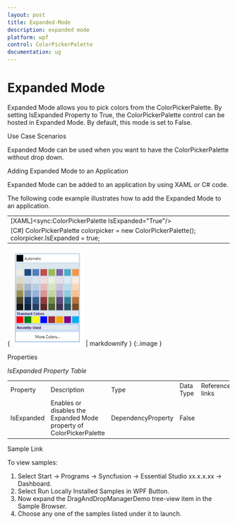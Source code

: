```yaml
---
layout: post
title: Expanded-Mode
description: expanded mode
platform: wpf
control: ColorPickerPalette
documentation: ug
---
```


# Expanded Mode

Expanded Mode allows you to pick colors from the ColorPickerPalette. By setting IsExpanded Property to True, the ColorPickerPalette control can be hosted in Expanded Mode. By default, this mode is set to False.

Use Case Scenarios

Expanded Mode can be used when you want to have the ColorPickerPalette without drop down.

Adding Expanded Mode to an Application 

Expanded Mode can be added to an application by using XAML or C# code.

The following code example illustrates how to add the Expanded Mode to an application.



<table>
<tr>
<td>
[XAML]&lt;sync:ColorPickerPalette IsExpanded="True"/&gt;</td></tr>
<tr>
<td>
[C#]      ColorPickerPalette colorpicker = new ColorPickerPalette();      colorpicker.IsExpanded = true;</td></tr>
</table>


{ ![](Expanded-Mode_images/Expanded-Mode_img1.png) | markdownify }
{:.image }




Properties

  _IsExpanded Property Table_

<table>
<tr>
<td>
Property </td><td>
Description </td><td>
Type </td><td>
Data Type </td><td>
Reference links </td></tr>
<tr>
<td>
IsExpanded</td><td>
Enables or disables the Expanded Mode property of ColorPickerPalette</td><td>
DependencyProperty</td><td>
False</td><td>
</td></tr>
</table>


Sample Link

To view samples: 

1. Select Start -> Programs -> Syncfusion -> Essential Studio xx.x.x.xx -> Dashboard.
2. Select Run Locally Installed Samples in WPF Button.
3. Now expand the DragAndDropManagerDemo tree-view item in the Sample Browser.
4. Choose any one of the samples listed under it to launch. 



